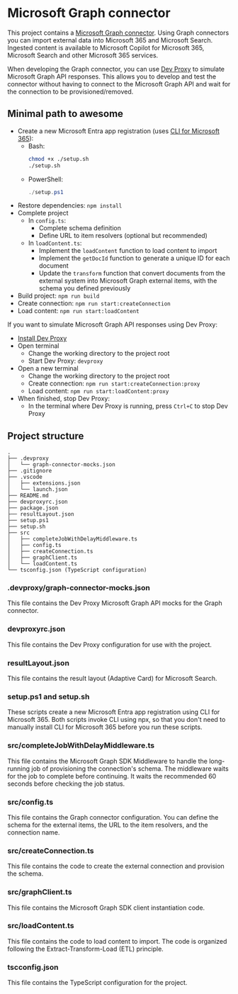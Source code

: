 # Microsoft Graph connector

This project contains a [Microsoft Graph connector](https://learn.microsoft.com/graph/connecting-external-content-connectors-overview). Using Graph connectors you can import external data into Microsoft 365 and Microsoft Search. Ingested content is available to Microsoft Copilot for Microsoft 365, Microsoft Search and other Microsoft 365 services.

When developing the Graph connector, you can use [Dev Proxy](https://aka.ms/devproxy) to simulate Microsoft Graph API responses. This allows you to develop and test the connector without having to connect to the Microsoft Graph API and wait for the connection to be provisioned/removed.

## Minimal path to awesome

- Create a new Microsoft Entra app registration (uses [CLI for Microsoft 365](https://aka.ms/cli-m365)):
  - Bash:
    ```bash
    chmod +x ./setup.sh
    ./setup.sh
  - PowerShell:
    ```powershell
    ./setup.ps1
    ```
- Restore dependencies: `npm install`
- Complete project
  - In `config.ts`:
    - Complete schema definition
    - Define URL to item resolvers (optional but recommended)
  - In `loadContent.ts`:
    - Implement the `loadContent` function to load content to import
    - Implement the `getDocId` function to generate a unique ID for each document
    - Update the `transform` function that convert documents from the external system into Microsoft Graph external items, with the schema you defined previously
- Build project: `npm run build`
- Create connection: `npm run start:createConnection`
- Load content: `npm run start:loadContent`

If you want to simulate Microsoft Graph API responses using Dev Proxy:

- [Install Dev Proxy](https://learn.microsoft.com/microsoft-cloud/dev/dev-proxy/get-started)
- Open terminal
  - Change the working directory to the project root
  - Start Dev Proxy: `devproxy`
- Open a new terminal
  - Change the working directory to the project root
  - Create connection: `npm run start:createConnection:proxy`
  - Load content: `npm run start:loadContent:proxy`
- When finished, stop Dev Proxy:
  - In the terminal where Dev Proxy is running, press `Ctrl+C` to stop Dev Proxy

## Project structure

```text
.
├── .devproxy
│   └── graph-connector-mocks.json
├── .gitignore
├── .vscode
│   ├── extensions.json
│   └── launch.json
├── README.md
├── devproxyrc.json
├── package.json
├── resultLayout.json
├── setup.ps1
├── setup.sh
├── src
│   ├── completeJobWithDelayMiddleware.ts
│   ├── config.ts
│   ├── createConnection.ts
│   ├── graphClient.ts
│   └── loadContent.ts
└── tsconfig.json (TypeScript configuration)
```

### .devproxy/graph-connector-mocks.json

This file contains the Dev Proxy Microsoft Graph API mocks for the Graph connector.

### devproxyrc.json

This file contains the Dev Proxy configuration for use with the project.

### resultLayout.json

This file contains the result layout (Adaptive Card) for Microsoft Search.

### setup.ps1 and setup.sh

These scripts create a new Microsoft Entra app registration using CLI for Microsoft 365. Both scripts invoke CLI using npx, so that you don't need to manually install CLI for Microsoft 365 before you run these scripts.

### src/completeJobWithDelayMiddleware.ts

This file contains the Microsoft Graph SDK Middleware to handle the long-running job of provisioning the connection's schema. The middleware waits for the job to complete before continuing. It waits the recommended 60 seconds before checking the job status.

### src/config.ts

This file contains the Graph connector configuration. You can define the schema for the external items, the URL to the item resolvers, and the connection name.

### src/createConnection.ts

This file contains the code to create the external connection and provision the schema.

### src/graphClient.ts

This file contains the Microsoft Graph SDK client instantiation code.

### src/loadContent.ts

This file contains the code to load content to import. The code is organized following the Extract-Transform-Load (ETL) principle.

### tscconfig.json

This file contains the TypeScript configuration for the project.